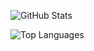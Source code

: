 ![GitHub Stats](https://github-readme-stats.vercel.app/api?username=MouseTrap-codes&show_icons=true&theme=default&hide_border=true&bg_color=00000000)

![Top Languages](https://github-readme-stats.vercel.app/api/top-langs/?username=MouseTrap-codes&layout=compact&theme=default&hide_border=true&bg_color=00000000&count_private=false)
